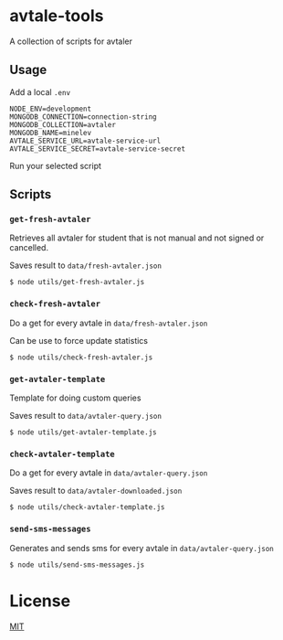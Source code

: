 # avtale-tools

A collection of scripts for avtaler

## Usage

Add a local `.env`

```
NODE_ENV=development
MONGODB_CONNECTION=connection-string
MONGODB_COLLECTION=avtaler
MONGODB_NAME=minelev
AVTALE_SERVICE_URL=avtale-service-url
AVTALE_SERVICE_SECRET=avtale-service-secret
```

Run your selected script

## Scripts

### `get-fresh-avtaler`

Retrieves all avtaler for student that is not manual and not signed or cancelled.

Saves result to `data/fresh-avtaler.json`

```
$ node utils/get-fresh-avtaler.js
```

### `check-fresh-avtaler`

Do a get for every avtale in `data/fresh-avtaler.json`

Can be use to force update statistics

```
$ node utils/check-fresh-avtaler.js
```

### `get-avtaler-template`

Template for doing custom queries

Saves result to `data/avtaler-query.json`

```
$ node utils/get-avtaler-template.js
```

### `check-avtaler-template`

Do a get for every avtale in `data/avtaler-query.json`

Saves result to `data/avtaler-downloaded.json`

```
$ node utils/check-avtaler-template.js
```

### `send-sms-messages`

Generates and sends sms for every avtale in `data/avtaler-query.json`

```
$ node utils/send-sms-messages.js
```

# License

[MIT](LICENSE)
